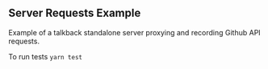 ## Server Requests Example

Example of a talkback standalone server proxying and recording Github API requests.

To run tests `yarn test`
